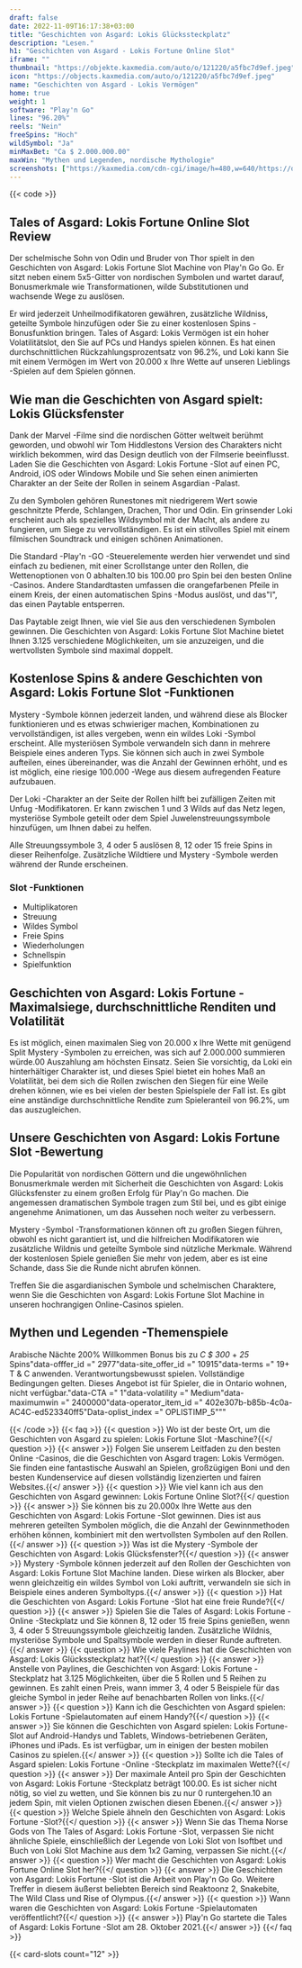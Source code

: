 ```yaml
---
draft: false
date: 2022-11-09T16:17:38+03:00
title: "Geschichten von Asgard: Lokis Glückssteckplatz"
description: "Lesen."
h1: "Geschichten von Asgard - Lokis Fortune Online Slot"
iframe: ""
thumbnail: "https://objekte.kaxmedia.com/auto/o/121220/a5fbc7d9ef.jpeg"
icon: "https://objects.kaxmedia.com/auto/o/121220/a5fbc7d9ef.jpeg"
name: "Geschichten von Asgard - Lokis Vermögen"
home: true
weight: 1
software: "Play'n Go"
lines: "96.20%"
reels: "Nein"
freeSpins: "Hoch"
wildSymbol: "Ja"
minMaxBet: "Ca $ 2.000.000.00"
maxWin: "Mythen und Legenden, nordische Mythologie"
screenshots: ["https://kaxmedia.com/cdn-cgi/image/h=480,w=640/https://objects.kaxmedia.com/auto/o/121208/cb01a6edff.jpeg"]
---
```


{{< code >}}<h2>Tales of Asgard: Lokis Fortune Online Slot Review</h2><p>Der schelmische Sohn von Odin und Bruder von Thor spielt in den Geschichten von Asgard: Lokis Fortune Slot Machine von Play'n Go Go. Er sitzt neben einem 5x5-Gitter von nordischen Symbolen und wartet darauf, Bonusmerkmale wie Transformationen, wilde Substitutionen und wachsende Wege zu auslösen.</p><p>Er wird jederzeit Unheilmodifikatoren gewähren, zusätzliche Wildniss, geteilte Symbole hinzufügen oder Sie zu einer kostenlosen Spins -Bonusfunktion bringen. Tales of Asgard: Lokis Vermögen ist ein hoher Volatilitätslot, den Sie auf PCs und Handys spielen können. Es hat einen durchschnittlichen Rückzahlungsprozentsatz von 96.2%, und Loki kann Sie mit einem Vermögen im Wert von 20.000 x Ihre Wette auf unseren Lieblings -Spielen auf dem Spielen gönnen.</p><h2>Wie man die Geschichten von Asgard spielt: Lokis Glücksfenster</h2><p>Dank der Marvel -Filme sind die nordischen Götter weltweit berühmt geworden, und obwohl wir Tom Hiddlestons Version des Charakters nicht wirklich bekommen, wird das Design deutlich von der Filmserie beeinflusst. Laden Sie die Geschichten von Asgard: Lokis Fortune -Slot auf einen PC, Android, iOS oder Windows Mobile und Sie sehen einen animierten Charakter an der Seite der Rollen in seinem Asgardian -Palast.</p><p>Zu den Symbolen gehören Runestones mit niedrigerem Wert sowie geschnitzte Pferde, Schlangen, Drachen, Thor und Odin. Ein grinsender Loki erscheint auch als spezielles Wildsymbol mit der Macht, als andere zu fungieren, um Siege zu vervollständigen. Es ist ein stilvolles Spiel mit einem filmischen Soundtrack und einigen schönen Animationen.</p><p>Die Standard -Play'n -GO -Steuerelemente werden hier verwendet und sind einfach zu bedienen, mit einer Scrollstange unter den Rollen, die Wettenoptionen von 0 abhalten.10 bis 100.00 pro Spin bei den besten Online -Casinos. Andere Standardtasten umfassen die orangefarbenen Pfeile in einem Kreis, der einen automatischen Spins -Modus auslöst, und das"I", das einen Paytable entsperren.</p><p>Das Paytable zeigt Ihnen, wie viel Sie aus den verschiedenen Symbolen gewinnen. Die Geschichten von Asgard: Lokis Fortune Slot Machine bietet Ihnen 3.125 verschiedene Möglichkeiten, um sie anzuzeigen, und die wertvollsten Symbole sind maximal doppelt.</p><h2>Kostenlose Spins & andere Geschichten von Asgard: Lokis Fortune Slot -Funktionen</h2><p>Mystery -Symbole können jederzeit landen, und während diese als Blocker funktionieren und es etwas schwieriger machen, Kombinationen zu vervollständigen, ist alles vergeben, wenn ein wildes Loki -Symbol erscheint. Alle mysteriösen Symbole verwandeln sich dann in mehrere Beispiele eines anderen Typs. Sie können sich auch in zwei Symbole aufteilen, eines übereinander, was die Anzahl der Gewinnen erhöht, und es ist möglich, eine riesige 100.000 -Wege aus diesem aufregenden Feature aufzubauen.</p><p>Der Loki -Charakter an der Seite der Rollen hilft bei zufälligen Zeiten mit Unfug -Modifikatoren. Er kann zwischen 1 und 3 Wilds auf das Netz legen, mysteriöse Symbole geteilt oder dem Spiel Juwelenstreuungssymbole hinzufügen, um Ihnen dabei zu helfen.</p><p>Alle Streuungssymbole 3, 4 oder 5 auslösen 8, 12 oder 15 freie Spins in dieser Reihenfolge. Zusätzliche Wildtiere und Mystery -Symbole werden während der Runde erscheinen.</p><h3>
Slot -Funktionen</h3><ul>
<li></span>
Multiplikatoren</li>
<li></span>
Streuung</li>
<li></span>
Wildes Symbol</li>
<li></span>
Freie Spins</li>
<li></span>
Wiederholungen</li>
<li></span>
Schnellspin</li>
<li></span>
Spielfunktion</li></ul><h2>Geschichten von Asgard: Lokis Fortune -Maximalsiege, durchschnittliche Renditen und Volatilität</h2><p>Es ist möglich, einen maximalen Sieg von 20.000 x Ihre Wette mit genügend Split Mystery -Symbolen zu erreichen, was sich auf 2.000.000 summieren würde.00 Auszahlung am höchsten Einsatz. Seien Sie vorsichtig, da Loki ein hinterhältiger Charakter ist, und dieses Spiel bietet ein hohes Maß an Volatilität, bei dem sich die Rollen zwischen den Siegen für eine Weile drehen können, wie es bei vielen der besten Spielspiele der Fall ist. Es gibt eine anständige durchschnittliche Rendite zum Spieleranteil von 96.2%, um das auszugleichen.</p><h2>Unsere Geschichten von Asgard: Lokis Fortune Slot -Bewertung</h2><p>Die Popularität von nordischen Göttern und die ungewöhnlichen Bonusmerkmale werden mit Sicherheit die Geschichten von Asgard: Lokis Glücksfenster zu einem großen Erfolg für Play'n Go machen. Die angemessen dramatischen Symbole tragen zum Stil bei, und es gibt einige angenehme Animationen, um das Aussehen noch weiter zu verbessern.</p><p>Mystery -Symbol -Transformationen können oft zu großen Siegen führen, obwohl es nicht garantiert ist, und die hilfreichen Modifikatoren wie zusätzliche Wildnis und geteilte Symbole sind nützliche Merkmale. Während der kostenlosen Spiele genießen Sie mehr von jedem, aber es ist eine Schande, dass Sie die Runde nicht abrufen können.</p><p>Treffen Sie die asgardianischen Symbole und schelmischen Charaktere, wenn Sie die Geschichten von Asgard: Lokis Fortune Slot Machine in unseren hochrangigen Online-Casinos spielen.</p><h2>Mythen und Legenden -Themenspiele</h2>
Arabische Nächte 200%</em> Willkommen Bonus bis zu <em>C $ 300</em> + <em>25</em> Spins"data-offfer_id =" 2977"data-site_offer_id =" 10915"data-terms =" 19+ T & C anwenden. Verantwortungsbewusst spielen. Vollständige Bedingungen gelten. Dieses Angebot ist für Spieler, die in Ontario wohnen, nicht verfügbar."data-CTA =" 1"data-volatility =" Medium"data-maximumwin =" 2400000"data-operator_item_id =" 402e307b-b85b-4c0a-AC4C-ed523340ff5"Data-oplist_index =" OPLISTIMP_5"""




{{< /code >}}
{{< faq >}}
{{< question >}} Wo ist der beste Ort, um die Geschichten von Asgard zu spielen: Lokis Fortune Slot -Maschine?{{</ question >}}
{{< answer >}} Folgen Sie unserem Leitfaden zu den besten Online -Casinos, die die Geschichten von Asgard tragen: Lokis Vermögen. Sie finden eine fantastische Auswahl an Spielen, großzügigen Boni und den besten Kundenservice auf diesen vollständig lizenzierten und fairen Websites.{{</ answer >}}
{{< question >}} Wie viel kann ich aus den Geschichten von Asgard gewinnen: Lokis Fortune Online Slot?{{</ question >}}
{{< answer >}} Sie können bis zu 20.000x Ihre Wette aus den Geschichten von Asgard: Lokis Fortune -Slot gewinnen. Dies ist aus mehreren geteilten Symbolen möglich, die die Anzahl der Gewinnmethoden erhöhen können, kombiniert mit den wertvollsten Symbolen auf den Rollen.{{</ answer >}}
{{< question >}} Was ist die Mystery -Symbole der Geschichten von Asgard: Lokis Glücksfenster?{{</ question >}}
{{< answer >}} Mystery -Symbole können jederzeit auf den Rollen der Geschichten von Asgard: Lokis Fortune Slot Machine landen. Diese wirken als Blocker, aber wenn gleichzeitig ein wildes Symbol von Loki auftritt, verwandeln sie sich in Beispiele eines anderen Symboltyps.{{</ answer >}}
{{< question >}} Hat die Geschichten von Asgard: Lokis Fortune -Slot hat eine freie Runde?{{</ question >}}
{{< answer >}} Spielen Sie die Tales of Asgard: Lokis Fortune -Online -Steckplatz und Sie können 8, 12 oder 15 freie Spins genießen, wenn 3, 4 oder 5 Streuungssymbole gleichzeitig landen. Zusätzliche Wildnis, mysteriöse Symbole und Spaltsymbole werden in dieser Runde auftreten.{{</ answer >}}
{{< question >}} Wie viele Paylines hat die Geschichten von Asgard: Lokis Glückssteckplatz hat?{{</ question >}}
{{< answer >}} Anstelle von Paylines, die Geschichten von Asgard: Lokis Fortune -Steckplatz hat 3.125 Möglichkeiten, über die 5 Rollen und 5 Reihen zu gewinnen. Es zahlt einen Preis, wann immer 3, 4 oder 5 Beispiele für das gleiche Symbol in jeder Reihe auf benachbarten Rollen von links.{{</ answer >}}
{{< question >}} Kann ich die Geschichten von Asgard spielen: Lokis Fortune -Spielautomaten auf einem Handy?{{</ question >}}
{{< answer >}} Sie können die Geschichten von Asgard spielen: Lokis Fortune-Slot auf Android-Handys und Tablets, Windows-betriebenen Geräten, iPhones und iPads. Es ist verfügbar, um in einigen der besten mobilen Casinos zu spielen.{{</ answer >}}
{{< question >}} Sollte ich die Tales of Asgard spielen: Lokis Fortune -Online -Steckplatz im maximalen Wette?{{</ question >}}
{{< answer >}} Der maximale Anteil pro Spin der Geschichten von Asgard: Lokis Fortune -Steckplatz beträgt 100.00. Es ist sicher nicht nötig, so viel zu wetten, und Sie können bis zu nur 0 runtergehen.10 an jedem Spin, mit vielen Optionen zwischen diesen Ebenen.{{</ answer >}}
{{< question >}} Welche Spiele ähneln den Geschichten von Asgard: Lokis Fortune -Slot?{{</ question >}}
{{< answer >}} Wenn Sie das Thema Norse Gods von The Tales of Asgard: Lokis Fortune -Slot, verpassen Sie nicht ähnliche Spiele, einschließlich der Legende von Loki Slot von Isoftbet und Buch von Loki Slot Machine aus dem 1x2 Gaming, verpassen Sie nicht.{{</ answer >}}
{{< question >}} Wer macht die Geschichten von Asgard: Lokis Fortune Online Slot her?{{</ question >}}
{{< answer >}} Die Geschichten von Asgard: Lokis Fortune -Slot ist die Arbeit von Play'n Go Go. Weitere Treffer in diesem äußerst beliebten Bereich sind Reaktoonz 2, Snakebite, The Wild Class und Rise of Olympus.{{</ answer >}}
{{< question >}} Wann waren die Geschichten von Asgard: Lokis Fortune -Spielautomaten veröffentlicht?{{</ question >}}
{{< answer >}} Play'n Go startete die Tales of Asgard: Lokis Fortune -Slot am 28. Oktober 2021.{{</ answer >}}
{{</ faq >}}

 {{< card-slots count="12" >}}